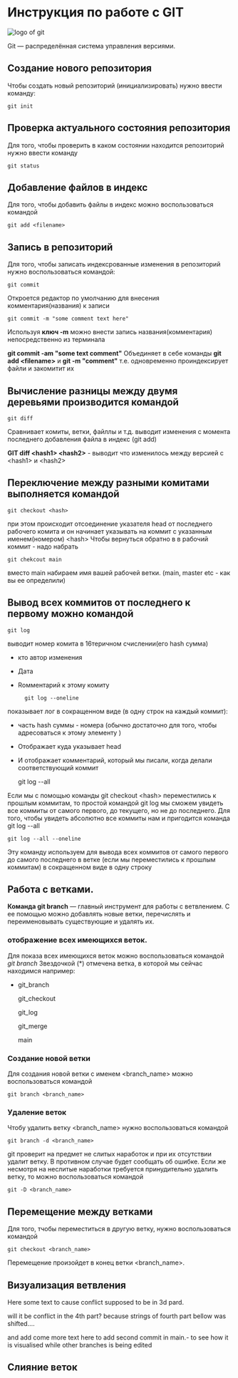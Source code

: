 # Инструкция по работе с GIT
![logo of git](git_logo.jpeg)

Git — распределённая система управления версиями.

## Создание нового репозитория

Чтобы создать новый репозиторий (инициализировать)
нужно ввести команду:

    git init

## Проверка актуального состояния репозитория

Для того, чтобы проверить в каком состоянии находится репозиторий нужно ввести команду

    git status

## Добавление файлов в индекс

Для того, чтобы добавить файлы в индекс можно воспользоваться командой

    git add <filename> 

## Запись в репозиторий

Для того, чтобы записать индексрованные изменения в  репозиторий нужно воспользоваться командой:

    git commit 

Откроется редактор по умолчанию для внесения комментария(названия) к записи

    git commit -m "some comment text here"
Используя **ключ -m** можно внести запись названия(комментария) непосредственно из терминала

**git commit -am "some text comment"**
Объединяет в себе команды **git add \<filename\>** и **git -m "comment"**
т.е. одновременно проиндексирует файли и закомитит их

## Вычисление разницы между двумя деревьями производится командой

    git diff

Сравнивает комиты, ветки, файллы и т.д.
выводит изменения с  момента последнего добавления файла в индекс (git add)

**GIT diff \<hash1\> \<hash2\>** - выводит что изменилось между версией с \<hash1\> и \<hash2\>

## Переключение между разными комитами выполняется командой

    git checkout <hash>

при этом происходит отсоединение указателя head от последнего рабочего комита и он начинает указывать на коммит с  указанным именем(номером) \<hash\>
Чтобы вернуться обратно в в рабочий коммит - надо набрать

    git chekcout main

вместо main набираем имя вашей рабочей ветки. (main, master etc - как вы ее определили)

## Вывод всех коммитов от последнего к первому можно командой

    git log

выводит номер комита в 16теричном счислении(его hash сумма)
* кто автор изменения
* Дата
* Rомментарий к этому комиту

        git log --oneline 

показывает лог в сокращенном виде (в одну строк на каждый коммит): 
*  часть hash суммы - номера (обычно достаточно для того, чтобы адресоваться к этому элементу )
* Отображает куда указывает head
* И отображает комментарий, который мы писали, когда делали соответствующий коммит

    git log --all
    
Если мы с помощью команды git checkout \<hash\> переместились к прошлым коммитам, то простой командой git log мы сможем увидеть все коммиты от самого первого, до текущего, но не до последнего.
Для того, чтобы увидеть абсолютно все коммиты нам и пригодится команда git log --all

    git log --all --oneline
Эту команду используем для вывода всех коммитов от самого первого до самого последнего в ветке (если мы переместились к прошлым коммитам) в сокращенном виде в одну строку

## Работа с ветками.
**Команда git branch** — главный инструмент для работы с ветвлением. С ее помощью можно добавлять новые ветки, перечислять и переименовывать существующие и удалять их.

### отображение всех имеющихся веток.

Для показа всех имеющихся веток можно воспользоваться командой *git branch*
Звездочкой (*) отмечена ветка, в которой мы сейчас находимся 
например: 

* git_branch

  git_checkout

  git_log

  git_merge

  main

### Создание новой ветки

Для создания новой ветки с именем <branch_name> можно воспользоваться командой

    git branch <branch_name>

### Удаление веток

Чтобу удалить ветку <branch_name> нужно воспользоваться командой
    
    git branch -d <branch_name>
git проверит на предмет не слитых наработок и при их отсутствии удалит ветку.  В 	противном случае будет сообщать об ошибке. 
Если же несмотря на неслитые наработки 	требуется принудительно удалить ветку, то можно 	воспользоваться командой 
    
    git -D <branch_name>

## Перемещение между ветками

Для того, тчобы переместиться в другую ветку, нужно воспользоваться командой

    git checkout <branch_name>
Перемещение произойдет в конец ветки <branch_name>.

## Визуализация ветвления

Here some text to  cause conflict
supposed to be in 3d pard.

will it be conflict in the 4th part?  because strings of fourth part  bellow was shifted.... 

and add come more text here to add second commit in main.- to see how it is visualised while other branches is being edited

## Слияние веток
